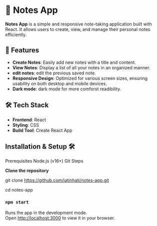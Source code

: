 # 📝 Notes App

**Notes App** is a simple and responsive note-taking application built with React. It allows users to create, view, and manage their personal notes efficiently.

## 🚀 Features

- **Create Notes**: Easily add new notes with a title and content.
- **View Notes**: Display a list of all your notes in an organized manner.
 - **edit notes**: edit the previous saved note.
- **Responsive Design**: Optimized for various screen sizes, ensuring usability on both desktop and mobile devices.
- **Dark mode**: dark mode for more comforst readibility.

## 🛠️ Tech Stack

- **Frontend**: React
- **Styling**: CSS
- **Build Tool**: Create React App

  
## **Installation & Setup 🛠️**


Prerequisites
Node.js (v16+)
Git
Steps

**Clone the repository**

git clone https://github.com/jatinhati/notes-app.git

cd notes-app


### `npm start`

Runs the app in the development mode.\
Open [http://localhost:3000](http://localhost:3000) to view it in your browser.
